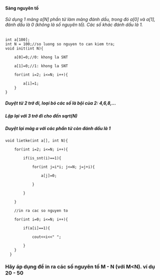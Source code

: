 #### Sàng nguyên tố
###### Sử dụng 1 mảng a[N] phần tử làm mảng đánh dấu, trong đó a[0] và a[1], đánh dấu là 0 (không là số nguyên tố). Các số khác đánh dấu là 1.
    int a[100];
    int N = 100;//so luong so nguyen to can kiem tra;
    void init(int N){

        a[0]=0;//0: khong la SNT
    
        a[1]=0;//1: khong la SNT
    
        for(int i=2; i<=N; i++){
    
            a[i]=1;
        } 
    }

##### Duyệt từ 2 trở đi, loại bỏ các số là bội của 2: 4,6,8,...
##### Lặp lại với 3 trở đi cho đến sqrt(N)
##### Duyệt lại mảg a với các phần tử còn đánh dấu là 1
    void lietke(int a[], int N){

        for(int i=2; i<=N; i++){
    
            if(is_snt(i)==1){
        
                for(int j=i*i; j<=N; j=j+i){
            
                    a[j]=0;
                
                }
            
            }
        
        }
    
        //in ra cac so nguyen to
    
        for(int i=0; i<=N; i++){
    
            if(a[i]==1){
        
                cout<<i<<" ";
            
            }   
        }    
      }

### Hãy áp dụng để in ra các số nguyên tố M - N (với M<N). ví dụ 20 - 50

